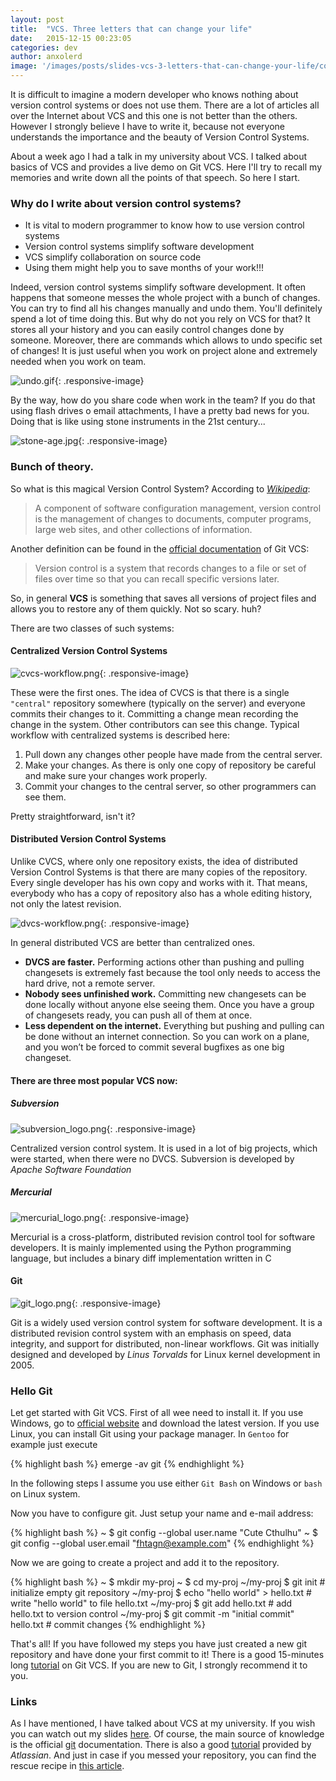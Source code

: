 ```yaml
---
layout: post
title:  "VCS. Three letters that can change your life"
date:   2015-12-15 00:23:05
categories: dev
author: anxolerd
image: '/images/posts/slides-vcs-3-letters-that-can-change-your-life/cover.png'
---
```


It is difficult to imagine a modern developer who knows nothing about version control systems or does not use them. There are a lot of articles all over the Internet about VCS and this one is not better than the others.
However I strongly believe I have to write it, because not everyone understands the importance and the beauty of Version Control Systems.

About a week ago I had a talk in my university about VCS. I talked about basics of VCS and provides a live demo on Git VCS. Here I'll try to recall my memories and write down all the points of that speech. So here I start.  

### Why do I write about version control systems?

- It is vital to modern programmer to know how to use version control systems
- Version control systems simplify software development
- VCS simplify collaboration on source code
- Using them might help you to save months of your work!!!

Indeed, version control systems simplify software development. It often happens that someone messes the whole project with a bunch of changes. You can try to find all his changes manually and undo them. You'll definitely spend a lot of time doing this.
But why do not you rely on VCS for that? It stores all your history and you can easily control changes done by someone. Moreover, there are commands which allows to undo specific set of changes! It is just useful when you work on project alone and 
extremely needed when you work on team.

![undo.gif][undo.gif]{: .responsive-image}

By the way, how do you share code when work in the team? If you do that using flash drives o email attachments, I have a pretty bad news for you. Doing that is like using stone instruments in the 21st century...

![stone-age.jpg][stone-age.jpg]{: .responsive-image}


### Bunch of theory.
So what is this magical Version Control System? According to _[Wikipedia][wikipedia]_:

> A component of software configuration management, version control is the management of changes to documents, computer programs, large web sites, and other collections of information.

Another definition can be found in the [official documentation][git-scm-about-vcs] of Git VCS:
 
> Version control is a system that records changes to a file or set of files over time so that you can recall specific versions later.

So, in general __VCS__ is something that saves all versions of project files and allows you to restore any of them quickly. Not so scary. huh?

There are two classes of such systems:

#### Centralized Version Control Systems

![cvcs-workflow.png][cvcs-workflow.png]{: .responsive-image}

These were the first ones. The idea of CVCS is that there is a single `"central"` repository somewhere (typically on the server) and everyone commits their changes to it. Committing a change mean recording the change in the system. Other contributors can see this change. 
Typical workflow with centralized systems is described here:
 
1. Pull down any changes other people have made from the central server.
2. Make your changes. As there is only one copy of repository be careful and make sure your changes work properly.
3. Commit your changes to the central server, so other programmers can see them.

Pretty straightforward, isn't it?

#### Distributed Version Control Systems
Unlike CVCS, where only one repository exists, the idea of distributed Version Control Systems is that there are many copies of the repository. Every single developer has his own copy and works with it. That means, everybody who has a copy of repository also has a whole editing history, not only the latest revision.
 
![dvcs-workflow.png][dvcs-workflow.png]{: .responsive-image}

In general distributed VCS are better than centralized ones.

- __DVCS are faster.__ 
  Performing actions other than pushing and pulling changesets is extremely fast because the tool only needs to access the hard drive, not a remote server.
- __Nobody sees unfinished work.__ 
  Committing new changesets can be done locally without anyone else seeing them. Once you have a group of changesets ready, you can push all of them at once.
- __Less dependent on the internet.__ 
  Everything but pushing and pulling can be done without an internet connection. So you can work on a plane, and you won’t be forced to commit several bugfixes as one big changeset.
  
#### There are three most popular VCS now:

##### Subversion
![subversion_logo.png][subversion_logo.png]{: .responsive-image}

Centralized version control system. It is used in a lot of big projects, which were started, when there were no DVCS. Subversion is developed by _Apache Software Foundation_

##### Mercurial
![mercurial_logo.png][mercurial_logo.png]{: .responsive-image}

Mercurial is a cross-platform, distributed revision control tool for software developers. It is mainly implemented using the Python programming language, but includes a binary diff implementation written in C

#### Git
![git_logo.png][git_logo.png]{: .responsive-image}

Git is a widely used version control system for software development. It is a distributed revision control system with an emphasis on speed, data integrity, and support for distributed, non-linear workflows. Git was initially designed and developed by _Linus Torvalds_ for Linux kernel development in 2005.

### Hello Git
Let get started with Git VCS. First of all wee need to install it. If you use Windows, go to [official website][git-scm-downloads] and download the latest version.
If you use Linux, you can install Git using your package manager. In `Gentoo` for example just execute

{% highlight bash %}
emerge -av git
{% endhighlight %}

In the following steps I assume you use either `Git Bash` on Windows or `bash` on Linux system.

Now you have to configure git. Just setup your name and e-mail address:

{% highlight bash %}
~ $ git config --global user.name "Cute Cthulhu"
~ $ git config --global user.email "fhtagn@example.com"
{% endhighlight %}

Now we are going to create a project and add it to the repository.

{% highlight bash %}
~ $ mkdir my-proj
~ $ cd my-proj
~/my-proj $ git init # initialize empty git repository
~/my-proj $ echo "hello world" > hello.txt # write "hello world" to file hello.txt
~/my-proj $ git add hello.txt # add hello.txt to version control
~/my-proj $ git commit -m "initial commit" hello.txt # commit changes
{% endhighlight %}

That's all! If you have followed my steps you have just created a new git repository and have done your first commit to it!
There is a good 15-minutes long [tutorial][git-tutorial] on Git VCS. If you are new to Git, I strongly recommend it to you.

### Links
As I have mentioned, I have talked about VCS at my university. If you wish you can watch out my slides [here][slides].
Of course, the main source of knowledge is the official [git][git-scm] documentation.
There is also a good [tutorial][atlassian-tutorial] provided by _Atlassian_. And just in case if you messed your repository, you can find the rescue recipe in [this article][git-fix-all].


[undo.gif]: /images/posts/slides-vcs-3-letters-that-can-change-your-life/undo.gif
[stone-age.jpg]: /images/posts/slides-vcs-3-letters-that-can-change-your-life/stone-age.jpg
[cvcs-workflow.png]: /images/posts/slides-vcs-3-letters-that-can-change-your-life/cvcs-workflow.png
[dvcs-workflow.png]: /images/posts/slides-vcs-3-letters-that-can-change-your-life/dvcs-workflow.png
[subversion_logo.png]: /images/posts/slides-vcs-3-letters-that-can-change-your-life/subversion_logo.png
[mercurial_logo.png]: /images/posts/slides-vcs-3-letters-that-can-change-your-life/mercurial_logo.png
[git_logo.png]: /images/posts/slides-vcs-3-letters-that-can-change-your-life/git_logo.png

[wikipedia]: https://en.wikipedia.org/wiki/Version_control
[git-scm-about-vcs]: https://git-scm.com/book/en/v2/Getting-Started-About-Version-Control
[git-scm-downloads]: https://git-scm.com/downloads
[git-tutorial]: http://try.github.io
[slides]: http://anxolerd.github.io/kpi-slides-vcs/
[git-scm]: https://git-scm.com/
[atlassian-tutorial]: https://www.atlassian.com/git/tutorials/
[git-fix-all]: https://github.com/blog/2019-how-to-undo-almost-anything-with-git